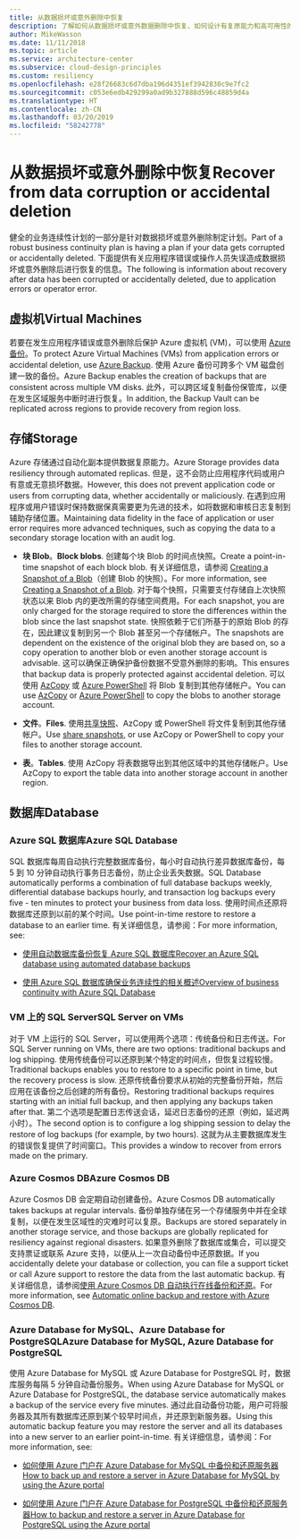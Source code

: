 ```yaml
---
title: 从数据损坏或意外删除中恢复
description: 了解如何从数据损坏或意外数据删除中恢复、如何设计有复原能力和高可用性的容错应用程序，以及如何对灾难恢复进行规划。
author: MikeWasson
ms.date: 11/11/2018
ms.topic: article
ms.service: architecture-center
ms.subservice: cloud-design-principles
ms.custom: resiliency
ms.openlocfilehash: e28f26683c6d7dba196d4351ef3942830c9e7fc2
ms.sourcegitcommit: c053e6edb429299a0ad9b327888d596c48859d4a
ms.translationtype: HT
ms.contentlocale: zh-CN
ms.lasthandoff: 03/20/2019
ms.locfileid: "58242778"
---
```

# <a name="recover-from-data-corruption-or-accidental-deletion"></a><span data-ttu-id="70e84-103">从数据损坏或意外删除中恢复</span><span class="sxs-lookup"><span data-stu-id="70e84-103">Recover from data corruption or accidental deletion</span></span>

<span data-ttu-id="70e84-104">健全的业务连续性计划的一部分是针对数据损坏或意外删除制定计划。</span><span class="sxs-lookup"><span data-stu-id="70e84-104">Part of a robust business continuity plan is having a plan if your data gets corrupted or accidentally deleted.</span></span> <span data-ttu-id="70e84-105">下面提供有关应用程序错误或操作人员失误造成数据损坏或意外删除后进行恢复的信息。</span><span class="sxs-lookup"><span data-stu-id="70e84-105">The following is information about recovery after data has been corrupted or accidentally deleted, due to application errors or operator error.</span></span>

## <a name="virtual-machines"></a><span data-ttu-id="70e84-106">虚拟机</span><span class="sxs-lookup"><span data-stu-id="70e84-106">Virtual Machines</span></span>

<span data-ttu-id="70e84-107">若要在发生应用程序错误或意外删除后保护 Azure 虚拟机 (VM)，可以使用 [Azure 备份](/azure/backup/)。</span><span class="sxs-lookup"><span data-stu-id="70e84-107">To protect Azure Virtual Machines (VMs) from application errors or accidental deletion, use [Azure Backup](/azure/backup/).</span></span> <span data-ttu-id="70e84-108">使用 Azure 备份可跨多个 VM 磁盘创建一致的备份。</span><span class="sxs-lookup"><span data-stu-id="70e84-108">Azure Backup enables the creation of backups that are consistent across multiple VM disks.</span></span> <span data-ttu-id="70e84-109">此外，可以跨区域复制备份保管库，以便在发生区域服务中断时进行恢复。</span><span class="sxs-lookup"><span data-stu-id="70e84-109">In addition, the Backup Vault can be replicated across regions to provide recovery from region loss.</span></span>

## <a name="storage"></a><span data-ttu-id="70e84-110">存储</span><span class="sxs-lookup"><span data-stu-id="70e84-110">Storage</span></span>

<span data-ttu-id="70e84-111">Azure 存储通过自动化副本提供数据复原能力。</span><span class="sxs-lookup"><span data-stu-id="70e84-111">Azure Storage provides data resiliency through automated replicas.</span></span> <span data-ttu-id="70e84-112">但是，这不会防止应用程序代码或用户有意或无意损坏数据。</span><span class="sxs-lookup"><span data-stu-id="70e84-112">However, this does not prevent application code or users from corrupting data, whether accidentally or maliciously.</span></span> <span data-ttu-id="70e84-113">在遇到应用程序或用户错误时保持数据保真需要更为先进的技术，如将数据和审核日志复制到辅助存储位置。</span><span class="sxs-lookup"><span data-stu-id="70e84-113">Maintaining data fidelity in the face of application or user error requires more advanced techniques, such as copying the data to a secondary storage location with an audit log.</span></span>

- <span data-ttu-id="70e84-114">**块 Blob**。</span><span class="sxs-lookup"><span data-stu-id="70e84-114">**Block blobs**.</span></span> <span data-ttu-id="70e84-115">创建每个块 Blob 的时间点快照。</span><span class="sxs-lookup"><span data-stu-id="70e84-115">Create a point-in-time snapshot of each block blob.</span></span> <span data-ttu-id="70e84-116">有关详细信息，请参阅 [Creating a Snapshot of a Blob](/rest/api/storageservices/creating-a-snapshot-of-a-blob)（创建 Blob 的快照）。</span><span class="sxs-lookup"><span data-stu-id="70e84-116">For more information, see [Creating a Snapshot of a Blob](/rest/api/storageservices/creating-a-snapshot-of-a-blob).</span></span> <span data-ttu-id="70e84-117">对于每个快照，只需要支付存储自上次快照状态以来 Blob 内的更改所需的存储空间费用。</span><span class="sxs-lookup"><span data-stu-id="70e84-117">For each snapshot, you are only charged for the storage required to store the differences within the blob since the last snapshot state.</span></span> <span data-ttu-id="70e84-118">快照依赖于它们所基于的原始 Blob 的存在，因此建议复制到另一个 Blob 甚至另一个存储帐户。</span><span class="sxs-lookup"><span data-stu-id="70e84-118">The snapshots are dependent on the existence of the original blob they are based on, so a copy operation to another blob or even another storage account is advisable.</span></span> <span data-ttu-id="70e84-119">这可以确保正确保护备份数据不受意外删除的影响。</span><span class="sxs-lookup"><span data-stu-id="70e84-119">This ensures that backup data is properly protected against accidental deletion.</span></span> <span data-ttu-id="70e84-120">可以使用 [AzCopy](/azure/storage/common/storage-use-azcopy) 或 [Azure PowerShell](/azure/storage/common/storage-powershell-guide-full) 将 Blob 复制到其他存储帐户。</span><span class="sxs-lookup"><span data-stu-id="70e84-120">You can use [AzCopy](/azure/storage/common/storage-use-azcopy) or [Azure PowerShell](/azure/storage/common/storage-powershell-guide-full) to copy the blobs to another storage account.</span></span>

- <span data-ttu-id="70e84-121">**文件**。</span><span class="sxs-lookup"><span data-stu-id="70e84-121">**Files**.</span></span> <span data-ttu-id="70e84-122">使用[共享快照](/azure/storage/files/storage-snapshots-files)、AzCopy 或 PowerShell 将文件复制到其他存储帐户。</span><span class="sxs-lookup"><span data-stu-id="70e84-122">Use [share snapshots](/azure/storage/files/storage-snapshots-files), or use AzCopy or PowerShell to copy your files to another storage account.</span></span>

- <span data-ttu-id="70e84-123">**表**。</span><span class="sxs-lookup"><span data-stu-id="70e84-123">**Tables**.</span></span> <span data-ttu-id="70e84-124">使用 AzCopy 将表数据导出到其他区域中的其他存储帐户。</span><span class="sxs-lookup"><span data-stu-id="70e84-124">Use AzCopy to export the table data into another storage account in another region.</span></span>

## <a name="database"></a><span data-ttu-id="70e84-125">数据库</span><span class="sxs-lookup"><span data-stu-id="70e84-125">Database</span></span>

### <a name="azure-sql-database"></a><span data-ttu-id="70e84-126">Azure SQL 数据库</span><span class="sxs-lookup"><span data-stu-id="70e84-126">Azure SQL Database</span></span>

<span data-ttu-id="70e84-127">SQL 数据库每周自动执行完整数据库备份，每小时自动执行差异数据库备份，每 5 到 10 分钟自动执行事务日志备份，防止企业丢失数据。</span><span class="sxs-lookup"><span data-stu-id="70e84-127">SQL Database automatically performs a combination of full database backups weekly, differential database backups hourly, and transaction log backups every five - ten minutes to protect your business from data loss.</span></span> <span data-ttu-id="70e84-128">使用时间点还原将数据库还原到以前的某个时间。</span><span class="sxs-lookup"><span data-stu-id="70e84-128">Use point-in-time restore to restore a database to an earlier time.</span></span> <span data-ttu-id="70e84-129">有关详细信息，请参阅：</span><span class="sxs-lookup"><span data-stu-id="70e84-129">For more information, see:</span></span>

- [<span data-ttu-id="70e84-130">使用自动数据库备份恢复 Azure SQL 数据库</span><span class="sxs-lookup"><span data-stu-id="70e84-130">Recover an Azure SQL database using automated database backups</span></span>](/azure/sql-database/sql-database-recovery-using-backups)

- [<span data-ttu-id="70e84-131">使用 Azure SQL 数据库确保业务连续性的相关概述</span><span class="sxs-lookup"><span data-stu-id="70e84-131">Overview of business continuity with Azure SQL Database</span></span>](/azure/sql-database/sql-database-business-continuity)

### <a name="sql-server-on-vms"></a><span data-ttu-id="70e84-132">VM 上的 SQL Server</span><span class="sxs-lookup"><span data-stu-id="70e84-132">SQL Server on VMs</span></span>

<span data-ttu-id="70e84-133">对于 VM 上运行的 SQL Server，可以使用两个选项：传统备份和日志传送。</span><span class="sxs-lookup"><span data-stu-id="70e84-133">For SQL Server running on VMs, there are two options: traditional backups and log shipping.</span></span> <span data-ttu-id="70e84-134">使用传统备份可以还原到某个特定的时间点，但恢复过程较慢。</span><span class="sxs-lookup"><span data-stu-id="70e84-134">Traditional backups enables you to restore to a specific point in time, but the recovery process is slow.</span></span> <span data-ttu-id="70e84-135">还原传统备份要求从初始的完整备份开始，然后应用在该备份之后创建的所有备份。</span><span class="sxs-lookup"><span data-stu-id="70e84-135">Restoring traditional backups requires starting with an initial full backup, and then applying any backups taken after that.</span></span> <span data-ttu-id="70e84-136">第二个选项是配置日志传送会话，延迟日志备份的还原（例如，延迟两小时）。</span><span class="sxs-lookup"><span data-stu-id="70e84-136">The second option is to configure a log shipping session to delay the restore of log backups (for example, by two hours).</span></span> <span data-ttu-id="70e84-137">这就为从主要数据库发生的错误恢复提供了时间窗口。</span><span class="sxs-lookup"><span data-stu-id="70e84-137">This provides a window to recover from errors made on the primary.</span></span>

### <a name="azure-cosmos-db"></a><span data-ttu-id="70e84-138">Azure Cosmos DB</span><span class="sxs-lookup"><span data-stu-id="70e84-138">Azure Cosmos DB</span></span>

<span data-ttu-id="70e84-139">Azure Cosmos DB 会定期自动创建备份。</span><span class="sxs-lookup"><span data-stu-id="70e84-139">Azure Cosmos DB automatically takes backups at regular intervals.</span></span> <span data-ttu-id="70e84-140">备份单独存储在另一个存储服务中并在全球复制，以便在发生区域性的灾难时可以复原。</span><span class="sxs-lookup"><span data-stu-id="70e84-140">Backups are stored separately in another storage service, and those backups are globally replicated for resiliency against regional disasters.</span></span> <span data-ttu-id="70e84-141">如果意外删除了数据库或集合，可以提交支持票证或联系 Azure 支持，以便从上一次自动备份中还原数据。</span><span class="sxs-lookup"><span data-stu-id="70e84-141">If you accidentally delete your database or collection, you can file a support ticket or call Azure support to restore the data from the last automatic backup.</span></span> <span data-ttu-id="70e84-142">有关详细信息，请参阅[使用 Azure Cosmos DB 自动执行在线备份和还原](/azure/cosmos-db/online-backup-and-restore)。</span><span class="sxs-lookup"><span data-stu-id="70e84-142">For more information, see [Automatic online backup and restore with Azure Cosmos DB](/azure/cosmos-db/online-backup-and-restore).</span></span>

### <a name="azure-database-for-mysql-azure-database-for-postgresql"></a><span data-ttu-id="70e84-143">Azure Database for MySQL、Azure Database for PostgreSQL</span><span class="sxs-lookup"><span data-stu-id="70e84-143">Azure Database for MySQL, Azure Database for PostgreSQL</span></span>

<span data-ttu-id="70e84-144">使用 Azure Database for MySQL 或 Azure Database for PostgreSQL 时，数据库服务每隔 5 分钟自动备份服务。</span><span class="sxs-lookup"><span data-stu-id="70e84-144">When using Azure Database for MySQL or Azure Database for PostgreSQL, the database service automatically makes a backup of the service every five minutes.</span></span> <span data-ttu-id="70e84-145">通过此自动备份功能，用户可将服务器及其所有数据库还原到某个较早时间点，并还原到新服务器。</span><span class="sxs-lookup"><span data-stu-id="70e84-145">Using this automatic backup feature you may restore the server and all its databases into a new server to an earlier point-in-time.</span></span> <span data-ttu-id="70e84-146">有关详细信息，请参阅：</span><span class="sxs-lookup"><span data-stu-id="70e84-146">For more information, see:</span></span>

- [<span data-ttu-id="70e84-147">如何使用 Azure 门户在 Azure Database for MySQL 中备份和还原服务器</span><span class="sxs-lookup"><span data-stu-id="70e84-147">How to back up and restore a server in Azure Database for MySQL by using the Azure portal</span></span>](/azure/mysql/howto-restore-server-portal)

- [<span data-ttu-id="70e84-148">如何使用 Azure 门户在 Azure Database for PostgreSQL 中备份和还原服务器</span><span class="sxs-lookup"><span data-stu-id="70e84-148">How to backup and restore a server in Azure Database for PostgreSQL using the Azure portal</span></span>](/azure/postgresql/howto-restore-server-portal)
